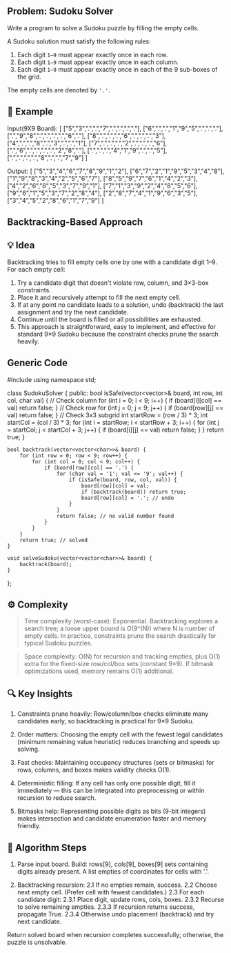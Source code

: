 ## Problem: Sudoku Solver  

Write a program to solve a Sudoku puzzle by filling the empty cells.  

A Sudoku solution must satisfy the following rules:  
1. Each digit `1–9` must appear exactly once in each row.  
2. Each digit `1–9` must appear exactly once in each column.  
3. Each digit `1–9` must appear exactly once in each of the 9 sub-boxes of the grid.  

The empty cells are denoted by `'.'`.  

## 🧪 Example
Input(9X9 Board):
[
  ["5","3",".",".","7",".",".",".","."],
  ["6",".",".","1","9","5",".",".","."],
  [".","9","8",".",".",".",".","6","."],
  ["8",".",".",".","6",".",".",".","3"],
  ["4",".",".","8",".","3",".",".","1"],
  ["7",".",".",".","2",".",".",".","6"],
  [".","6",".",".",".",".","2","8","."],
  [".",".",".","4","1","9",".",".","5"],
  [".",".",".",".","8",".",".","7","9"]
]

Output:
[
  ["5","3","4","6","7","8","9","1","2"],
  ["6","7","2","1","9","5","3","4","8"],
  ["1","9","8","3","4","2","5","6","7"],
  ["8","5","9","7","6","1","4","2","3"],
  ["4","2","6","8","5","3","7","9","1"],
  ["7","1","3","9","2","4","8","5","6"],
  ["9","6","1","5","3","7","2","8","4"],
  ["2","8","7","4","1","9","6","3","5"],
  ["3","4","5","2","8","6","1","7","9"]
]


## Backtracking-Based Approach
## 💡 Idea
Backtracking tries to fill empty cells one by one with a candidate digit 1–9. For each empty cell:
1. Try a candidate digit that doesn't violate row, column, and 3×3-box constraints.
2. Place it and recursively attempt to fill the next empty cell.
3. If at any point no candidate leads to a solution, undo (backtrack) the last assignment and try the next candidate.
4. Continue until the board is filled or all possibilities are exhausted.
5. This approach is straightforward, easy to implement, and effective for standard 9×9 Sudoku because the constraint checks prune the search heavily.

## Generic Code
#include <vector>
using namespace std;

class SudokuSolver {
public:
    bool isSafe(vector<vector<char>>& board, int row, int col, char val) {
        // Check column
        for (int i = 0; i < 9; i++) {
            if (board[i][col] == val) return false;
        }
        // Check row
        for (int j = 0; j < 9; j++) {
            if (board[row][j] == val) return false;
        }
        // Check 3x3 subgrid
        int startRow = (row / 3) * 3;
        int startCol = (col / 3) * 3;
        for (int i = startRow; i < startRow + 3; i++) {
            for (int j = startCol; j < startCol + 3; j++) {
                if (board[i][j] == val) return false;
            }
        }
        return true;
    }

    bool backtrack(vector<vector<char>>& board) {
        for (int row = 0; row < 9; row++) {
            for (int col = 0; col < 9; col++) {
                if (board[row][col] == '.') {
                    for (char val = '1'; val <= '9'; val++) {
                        if (isSafe(board, row, col, val)) {
                            board[row][col] = val;
                            if (backtrack(board)) return true;
                            board[row][col] = '.'; // undo
                        }
                    }
                    return false; // no valid number found
                }
            }
        }
        return true; // solved
    }

    void solveSudoku(vector<vector<char>>& board) {
        backtrack(board);
    }
};

## ⚙️ Complexity
 >Time complexity (worst-case): Exponential. Backtracking explores a search tree; a loose upper bound is O(9^(N)) where N is number of empty cells. In practice, constraints prune the search drastically for typical Sudoku puzzles.

 >Space complexity: O(N) for recursion and tracking empties, plus O(1) extra for the fixed-size row/col/box sets (constant 9×9). If bitmask optimizations used, memory remains O(1) additional.

## 🔍 Key Insights
1. Constraints prune heavily: Row/column/box checks eliminate many candidates early, so backtracking is practical for 9×9 Sudoku.

2. Order matters: Choosing the empty cell with the fewest legal candidates (minimum remaining value heuristic) reduces branching and speeds up solving.

3. Fast checks: Maintaining occupancy structures (sets or bitmasks) for rows, columns, and boxes makes validity checks O(1).

4. Deterministic filling: If any cell has only one possible digit, fill it immediately — this can be integrated into preprocessing or within recursion to reduce search.

5. Bitmasks help: Representing possible digits as bits (9-bit integers) makes intersection and candidate enumeration faster and memory friendly.

## 📝 Algorithm Steps
1. Parse input board. Build:
rows[9], cols[9], boxes[9] sets containing digits already present.
A list empties of coordinates for cells with '.'.

2. Backtracking recursion:
2.1 If no empties remain, success.
2.2 Choose next empty cell. (Prefer cell with fewest candidates.)
2.3 For each candidate digit:
2.3.1 Place digit, update rows, cols, boxes.
2.3.2 Recurse to solve remaining empties.
2.3.3 If recursion returns success, propagate True.
2.3.4 Otherwise undo placement (backtrack) and try next candidate.

Return solved board when recursion completes successfully; otherwise, the puzzle is unsolvable.



